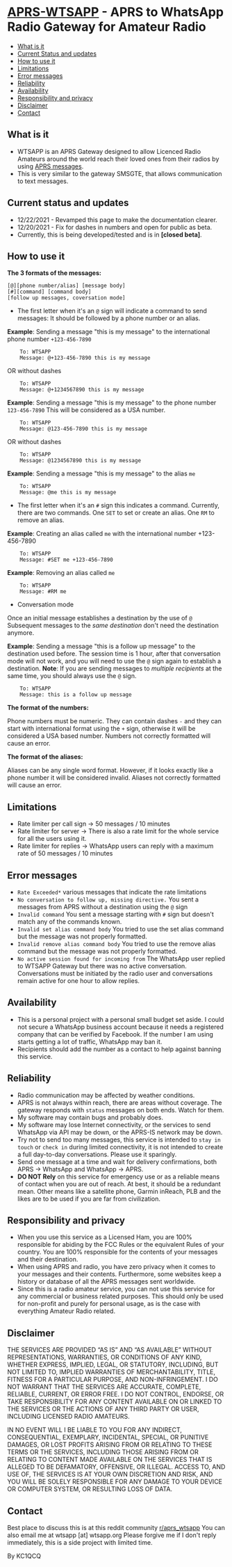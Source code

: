 # [APRS-WTSAPP](https://wtsapp.org) - APRS to WhatsApp Radio Gateway for Amateur Radio

* [What is it](#what-is-it)
* [Current Status and updates](#current-status-and-updates)
* [How to use it](#how-to-use-it)
* [Limitations](#limitations)
* [Error messages](#error-messages)
* [Reliability](#reliability)
* [Availability](#availability)
* [Responsibility and privacy](#responsibility-and-privacy)
* [Disclaimer](#disclaimer)
* [Contact](#contact)


## What is it

* WTSAPP is an APRS Gateway designed to allow Licenced Radio Amateurs around the world reach their loved ones from their radios by using [APRS messages](http://www.aprs.org/).
* This is very similar to the gateway SMSGTE, that allows communication to text messages.

## Current status and updates

* 12/22/2021 - Revamped this page to make the documentation clearer.
* 12/20/2021 - Fix for dashes in numbers and open for public as beta.
* Currently, this is being developed/tested and is in __[closed beta]__.
    
## How to use it

__The 3 formats of the messages:__

```
[@][phone number/alias] [message body]
[#][command] [command body]
[follow up messages, coversation mode]
```

* The first letter when it's an `@` sign will indicate a command to send messages:
It should be followed by a phone number or an alias.

__Example__: Sending a message "this is my message" to the international phone number `+123-456-7890`

```
    To: WTSAPP
    Message: @+123-456-7890 this is my message
```
OR without dashes
```
    To: WTSAPP
    Message: @+1234567890 this is my message
```

__Example__: Sending a message "this is my message" to the phone number `123-456-7890` This will be considered as a USA number.

```
    To: WTSAPP
    Message: @123-456-7890 this is my message
```
OR without dashes
```
    To: WTSAPP
    Message: @1234567890 this is my message
```

__Example__: Sending a message "this is my message" to the alias `me`

```
    To: WTSAPP
    Message: @me this is my message
```

* The first letter when it's an `#` sign this indicates a command. Currently, there are two commands. 
One `SET` to set or create an alias. One `RM` to remove an alias.

__Example__: Creating an alias called `me` with the international number +123-456-7890

```
    To: WTSAPP
    Message: #SET me +123-456-7890
```

__Example__: Removing an alias called `me`

```
    To: WTSAPP
    Message: #RM me
```

* Conversation mode

Once an initial message establishes a destination by the use of `@` Subsequent messages to the *same destination* don't need the destination anymore.

__Example__: Sending a message "this is a follow up message" to the destination used before. 
The session time is 1 hour, after that conversation mode will not work, and you will need to use the `@` sign again to establish a destination.
__Note__: If you are sending messages to *multiple recipients* at the same time, you should always use the `@` sign.

```
    To: WTSAPP
    Message: this is a follow up message
```
__The format of the numbers:__

Phone numbers must be numeric. They can contain dashes `-` and they can start with international format using the `+` sign, otherwise it will be considered a USA based number.
Numbers not correctly formatted will cause an error.

__The format of the aliases:__

Aliases can be any single word format. However, if it looks exactly like a phone number it will be considered invalid.
Aliases not correctly formatted will cause an error.

## Limitations

* Rate limiter per call sign -> 50 messages / 10 minutes
* Rate limiter for server -> There is also a rate limit for the whole service for all the users using it.
* Rate limiter for replies -> WhatsApp users can reply with a maximum rate of 50 messages / 10 minutes

## Error messages

* `Rate Exceeded*` various messages that indicate the rate limitations
* `No conversation to follow up, missing directive.` You sent a messages from APRS without a destination using the `@` sign
* `Invalid command` You sent a message starting with `#` sign but doesn't match any of the commands known.
* `Invalid set alias command body` You tried to use the set alias command but the message was not properly formatted.
* `Invalid remove alias command body` You tried to use the remove alias command but the message was not properly formatted.
* `No active session found for incoming from` The WhatsApp user replied to WTSAPP Gateway but there was no active conversation. Conversations must be initiated by the radio user and conversations remain active for one hour to allow replies.

## Availability
* This is a personal project with a personal small budget set aside. I could not secure a WhatsApp business account because it needs a registered company that can be verified by Facebook. If the number I am using starts getting a lot of traffic, WhatsApp may ban it. 
* Recipients should add the number as a contact to help against banning this service.

## Reliability
* Radio communication may be affected by weather conditions.
* APRS is not always within reach, there are areas without coverage. The gateway responds with `status` messages on both ends. Watch for them.
* My software may contain bugs and probably does.
* My software may lose Internet connectivity, or the services to send WhatsApp via API may be down, or the APRS-IS network may be down.
* Try not to send too many messages, this service is intended to `stay in touch` or `check in` during limited connectivity, it is not intended to create a full day-to-day conversations. Please use it sparingly.
* Send one message at a time and wait for delivery confirmations, both APRS -> WhatsApp and WhatsApp -> APRS.
* **DO NOT Rely** on this service for emergency use or as a reliable means of contact when you are out of reach. At best, it should be a redundant mean. Other means like a satellite phone, Garmin inReach, PLB and the likes are to be used if you are far from civilization. 

## Responsibility and privacy
* When you use this service as a Licensed Ham, you are 100% responsible for abiding by the FCC Rules or the equivalent Rules of your country. You are 100% responsible for the contents of your messages and their destination.
* When using APRS and radio, you have zero privacy when it comes to your messages and their contents. Furthermore, some websites keep a history or database of all the APRS messages sent worldwide.
* Since this is a radio amateur service, you can not use this service for any commercial or business related purposes. This should only be used for non-profit and purely for personal usage, as is the case with everything Amateur Radio related.

## Disclaimer

THE SERVICES ARE PROVIDED “AS IS” AND “AS AVAILABLE” WITHOUT REPRESENTATIONS, WARRANTIES, OR CONDITIONS OF ANY KIND, WHETHER EXPRESS, IMPLIED, LEGAL, OR STATUTORY, INCLUDING, BUT NOT LIMITED TO, IMPLIED WARRANTIES OF MERCHANTABILITY, TITLE, FITNESS FOR A PARTICULAR PURPOSE, AND NON-INFRINGEMENT. I DO NOT WARRANT THAT THE SERVICES ARE ACCURATE, COMPLETE, RELIABLE, CURRENT, OR ERROR FREE. I DO NOT CONTROL, ENDORSE, OR TAKE RESPONSIBILITY FOR ANY CONTENT AVAILABLE ON OR LINKED TO THE SERVICES OR THE ACTIONS OF ANY THIRD PARTY OR USER, INCLUDING LICENSED RADIO AMATEURS.

IN NO EVENT WILL I BE LIABLE TO YOU FOR ANY INDIRECT, CONSEQUENTIAL, EXEMPLARY, INCIDENTAL, SPECIAL, OR PUNITIVE DAMAGES, OR LOST PROFITS ARISING FROM OR RELATING TO THESE TERMS OR THE SERVICES, INCLUDING THOSE ARISING FROM OR RELATING TO CONTENT MADE AVAILABLE ON THE SERVICES THAT IS ALLEGED TO BE DEFAMATORY, OFFENSIVE, OR ILLEGAL. ACCESS TO, AND USE OF, THE SERVICES IS AT YOUR OWN DISCRETION AND RISK, AND YOU WILL BE SOLELY RESPONSIBLE FOR ANY DAMAGE TO YOUR DEVICE OR COMPUTER SYSTEM, OR RESULTING LOSS OF DATA.

## Contact
Best place to discuss this is at this reddit community [r/aprs_wtsapp](https://reddit.com/r/aprs_wtsapp)
You can also email me at wtsapp [at] wtsapp.org
Please forgive me if I don't reply immediately, this is a side project with limited time.

By KC1QCQ
